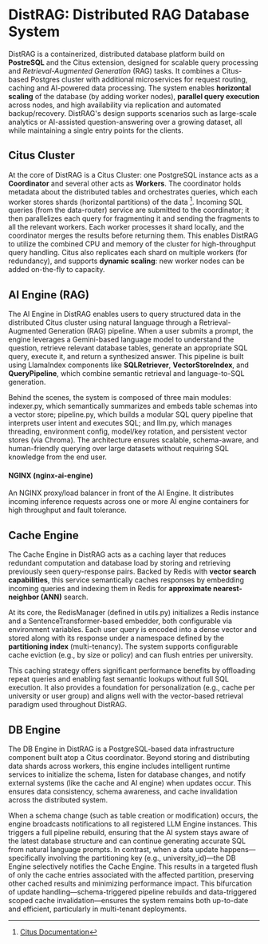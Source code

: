 # DistRAG: Distributed RAG Database System

DistRAG is a containerized, distributed database platform build on **PostreSQL** and the Citus extension, designed for scalable query processing and *Retrieval-Augmented Generation* (RAG) tasks. It combines a Citus-based Postgres cluster with additional microservices for request routing, caching and AI-powered data processing. The system enables **horizontal scaling** of the database (by adding worker nodes), **parallel query execution** across nodes, and high availability via replication and automated backup/recovery. DistRAG's design supports scenarios such as large-scale analytics or AI-assisted question-answering over a growing dataset, all while maintaining a single entry points for the clients.

## Citus Cluster

At the core of DistRAG is a Citus Cluster: one PostgreSQL instance acts as a **Coordinator** and several other acts as **Workers**. The coordinator holds metadata about the distributed tables and orchestrates queries, which each worker stores shards (horizontal partitions) of the data [^1]. Incoming SQL queries (from the data-router) service are submitted to the coordinator; it then parallelizes each query for fragmenting it and sending the fragments to all the relevant workers. Each worker processes it shard locally, and the coordinator merges the results before returning them. This enables DistRAG to utilize the combined CPU and memory of the cluster for high-throughput query handling. Citus also replicates each shard on multiple workers (for redundancy), and supports **dynamic scaling**: new worker nodes can be added on-the-fly to capacity.

## AI Engine (RAG)

The AI Engine in DistRAG enables users to query structured data in the distributed Citus cluster using natural language through a Retrieval-Augmented Generation (RAG) pipeline. When a user submits a prompt, the engine leverages a Gemini-based language model to understand the question, retrieve relevant database tables, generate an appropriate SQL query, execute it, and return a synthesized answer. This pipeline is built using LlamaIndex components like **SQLRetriever**, **VectorStoreIndex**, and **QueryPipeline**, which combine semantic retrieval and language-to-SQL generation.

Behind the scenes, the system is composed of three main modules: indexer.py, which semantically summarizes and embeds table schemas into a vector store; pipeline.py, which builds a modular SQL query pipeline that interprets user intent and executes SQL; and llm.py, which manages threading, environment config, model/key rotation, and persistent vector stores (via Chroma). The architecture ensures scalable, schema-aware, and human-friendly querying over large datasets without requiring SQL knowledge from the end user.

#### NGINX (nginx-ai-engine) 
An NGINX proxy/load balancer in front of the AI Engine. It distributes incoming inference requests across one or more AI engine containers for high throughput and fault tolerance.

## Cache Engine

The Cache Engine in DistRAG acts as a caching layer that reduces redundant computation and database load by storing and retrieving previously seen query-response pairs. Backed by Redis with **vector search capabilities**, this service semantically caches responses by embedding incoming queries and indexing them in Redis for **approximate nearest-neighbor (ANN)** search.

At its core, the RedisManager (defined in utils.py) initializes a Redis instance and a SentenceTransformer-based embedder, both configurable via environment variables. Each user query is encoded into a dense vector and stored along with its response under a namespace defined by the **partitioning index** (multi-tenancy). The system supports configurable cache eviction (e.g., by size or policy) and can flush entries per university.

This caching strategy offers significant performance benefits by offloading repeat queries and enabling fast semantic lookups without full SQL execution. It also provides a foundation for personalization (e.g., cache per university or user group) and aligns well with the vector-based retrieval paradigm used throughout DistRAG.

## DB Engine

The DB Engine in DistRAG is a PostgreSQL-based data infrastructure component built atop a Citus coordinator. Beyond storing and distributing data shards across workers, this engine includes intelligent runtime services to initialize the schema, listen for database changes, and notify external systems (like the cache and AI engine) when updates occur. This ensures data consistency, schema awareness, and cache invalidation across the distributed system.

When a schema change (such as table creation or modification) occurs, the engine broadcasts notifications to all registered LLM Engine instances. This triggers a full pipeline rebuild, ensuring that the AI system stays aware of the latest database structure and can continue generating accurate SQL from natural language prompts. In contrast, when a data update happens—specifically involving the partitioning key (e.g., university_id)—the DB Engine selectively notifies the Cache Engine. This results in a targeted flush of only the cache entries associated with the affected partition, preserving other cached results and minimizing performance impact. This bifurcation of update handling—schema-triggered pipeline rebuilds and data-triggered scoped cache invalidation—ensures the system remains both up-to-date and efficient, particularly in multi-tenant deployments.

[^1]: [Citus Documentation](https://docs.citusdata.com/en/v7.0/aboutcitus/introduction_to_citus.html#:~:text=Coordinator%20%2F%20Worker%20Nodes%C2%B6)

